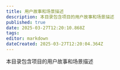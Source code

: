 ```yaml
---
title: 用户故事和场景描述
description: 本目录包含项目的用户故事和场景描述
published: true
date: 2025-03-27T12:20:10.868Z
tags: 
editor: markdown
dateCreated: 2025-03-27T12:20:04.364Z
---
```


本目录包含项目的用户故事和场景描述